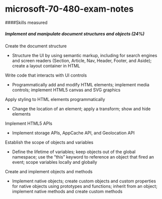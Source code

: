 # microsoft-70-480-exam-notes

####Skills measured

##### Implement and manipulate document structures and objects (24%)

Create the document structure
* Structure the UI by using semantic markup, including for search engines and screen readers (Section, Article, Nav, Header, Footer, and Aside); create a layout container in HTML

Write code that interacts with UI controls
* Programmatically add and modify HTML elements; implement media controls; implement HTML5 canvas and SVG graphics

Apply styling to HTML elements programmatically
* Change the location of an element; apply a transform; show and hide elements

Implement HTML5 APIs
* Implement storage APIs, AppCache API, and Geolocation API

Establish the scope of objects and variables
* Define the lifetime of variables; keep objects out of the global namespace; use the “this” keyword to reference an object that fired an event; scope variables locally and globally

Create and implement objects and methods
* Implement native objects; create custom objects and custom properties for native objects using prototypes and functions; inherit from an object; implement native methods and create custom methods
